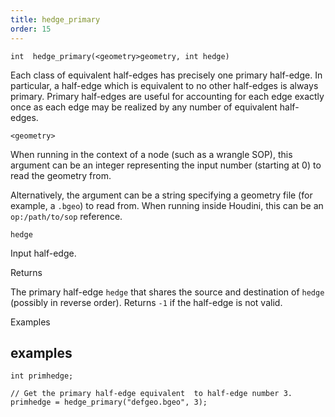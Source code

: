 ```yaml
---
title: hedge_primary
order: 15
---
```

`int  hedge_primary(<geometry>geometry, int hedge)`

Each class of equivalent half-edges has precisely one primary half-edge. In particular, a half-edge which is equivalent to no other half-edges is always primary. Primary half-edges are useful for accounting for each edge exactly once as each edge may be realized by any number of equivalent half-edges.

`<geometry>`

When running in the context of a node (such as a wrangle SOP), this argument can be an integer representing the input number (starting at 0) to read the geometry from.

Alternatively, the argument can be a string specifying a geometry file (for example, a `.bgeo`) to read from. When running inside Houdini, this can be an `op:/path/to/sop` reference.

`hedge`

Input half-edge.

Returns

The primary half-edge `hedge` that shares the source and destination of `hedge` (possibly in reverse order).
Returns `-1` if the half-edge is not valid.

Examples

## examples

```vex
int primhedge;

// Get the primary half-edge equivalent  to half-edge number 3.
primhedge = hedge_primary("defgeo.bgeo", 3);

```

